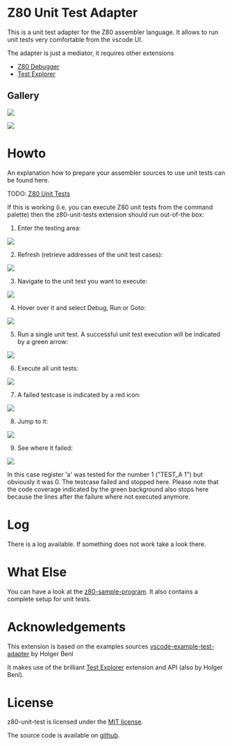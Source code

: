 # Z80 Unit Test Adapter

This is a unit test adapter for the Z80 assembler language.
It allows to run unit tests very comfortable from the vscode UI.

The adapter is just a mediator, it requires other extensions
- [Z80 Debugger](https://github.com/maziac/z80-debug)
- [Test Explorer](https://marketplace.visualstudio.com/items?itemName=hbenl.vscode-test-explorer) 


## Gallery

![](documentation/images/gallery_unittest.gif)

![](documentation/images/gallery_unittest_fail.gif)


# Howto

An explanation how to prepare your assembler sources to use unit tests can be found here.

TODO:
[Z80 Unit Tests](https://github.com/maziac/z80-debug/...)

If this is working (i.e. you can execute Z80 unit tests from the command palette) then the z80-unit-tests extension should run out-of-the box:

1. Enter the testing area:

![](documentation/images/gallery_ut0.jpg)

2. Refresh (retrieve addresses of the unit test cases):

![](documentation/images/gallery_ut1.jpg)

3. Navigate to the unit test you want to execute:

![](documentation/images/gallery_ut2.jpg)

4. Hover over it and select Debug, Run or Goto:

![](documentation/images/gallery_ut3.jpg)

5. Run a single unit test. A successful unit test execution will be indicated by a green arrow:

![](documentation/images/gallery_ut4.jpg)

6. Execute all unit tests:

![](documentation/images/gallery_ut5.jpg)

7. A failed testcase is indicated by a red icon:

![](documentation/images/gallery_ut6.jpg)

8. Jump to it:

![](documentation/images/gallery_ut7.jpg)

9. See where it failed:

![](documentation/images/gallery_ut8.jpg)

In this case register 'a' was tested for the number 1 ("TEST_A 1") but obviously it was 0.
The testcase failed and stopped here.
Please note that the code coverage indicated by the green background also stops here because the lines after the failure where not executed anymore.


# Log

There is a log available. If something does not work take a look there.


# What Else

You can have a look at the [z80-sample-program](https://github.com/maziac/z80-sample-program).
It also contains a complete setup for unit tests.


# Acknowledgements

This extension is based on the examples sources [vscode-example-test-adapter](https://github.com/hbenl/vscode-example-test-adapter) by Holger Benl

It makes use of the brilliant [Test Explorer](https://marketplace.visualstudio.com/items?itemName=hbenl.vscode-test-explorer) extension and API (also by Holger Benl).


# License

z80-unit-test is licensed under the [MIT license]().

The source code is available on [github]().


